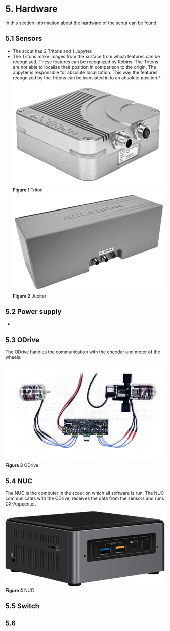 # 5. Hardware
In this section information about the hardware of the scout can be found.

## 5.1 Sensors
- The scout has 2 Tritons and 1 Jupyter.
- The Tritons make images from the surface from which features can be recognized. These features can be recognized by Robins. The Tritons are not able to localize their position in comparison to the origin. The Jupyter is responsible for absolute localization. This way the features recognized by the Tritons can be translated in to an absolute position.*
![Triton](images/triton.png)
**Figure 1** Triton
![Jupiter](images/jupiter.png)
**Figure 2** Jupiter

## 5.2 Power supply
*
## 5.3 ODrive
The ODrive handles the communication with the encoder and motor of the wheels. 

![ODrive](images/Odrive.png)
**Figure 3** ODrive

## 5.4 NUC
The NUC is the computer in the scout on which all software is run. The NUC communicates with the ODrive, receives the data from the sensors and runs CX-Appcenter. 

![NUC](images/NUC.png)
**Figure 4** NUC

## 5.5 Switch

## 5.6